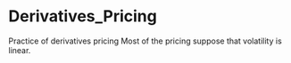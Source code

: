 # Derivatives_Pricing
Practice of derivatives pricing
Most of the pricing suppose that volatility is linear.
